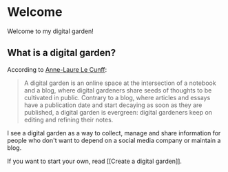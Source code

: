 # Welcome

Welcome to my digital garden!

## What is a digital garden?

According to [Anne-Laure Le Cunff](https://nesslabs.com/digital-garden-set-up):

> A digital garden is an online space at the intersection of a notebook and a blog, where digital gardeners share seeds of thoughts to be cultivated in public. Contrary to a blog, where articles and essays have a publication date and start decaying as soon as they are published, a digital garden is evergreen: digital gardeners keep on editing and refining their notes.

I see a digital garden as a way to collect, manage and share information for people who don't want to depend on a social media company or maintain a blog.

If you want to start your own, read [[Create a digital garden]].